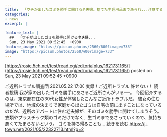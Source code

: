 ```yaml
---
title:  「ウチが出したゴミを勝手に開ける老夫婦。捨てた生理用品まで漁られ...注意すると『文句言われる筋合いはない！』」(東京都・30代女性)  
categories:
- news
excerpt: |
  
feature_text: |
  ##  「ウチが出したゴミを勝手に開ける老夫婦...
  Sun, 23 May 2021 09:52:45  +0900
feature_image: "https://picsum.photos/2560/600?image=733"
image: "https://picsum.photos/2560/600?image=733"
---
```


[https://rosie.5ch.net/test/read.cgi/editorialplus/1621731165/](https://rosie.5ch.net/test/read.cgi/editorialplus/1621731165/)
posted on Sun, 23 May 2021 09:52:45  +0900

<!--more-->

ご近所トラブル調査団 2021.05.22 17:00 実録！ご近所トラブル 許せない！ 読者投稿 我が家の出したゴミを勝手にあさるご近所さんがいる──。 今回紹介するのは、東京都在住の30代女性が体験したこんなご近所トラブルだ。 彼女の住む場所では、地域の決まりで家庭から出たゴミは自宅の前に出すことになっているのだが、近所のアパートに住む老夫婦が、そのゴミを勝手に開けてしまうそう。 衣類やプラスチック類のゴミだけでなく、生ゴミまであさっていくので、気持ち悪くてたまらないという。 ゴミを持ち帰ることも... 続きを読む https://j-town.net/2021/05/22322713.html?p=2
